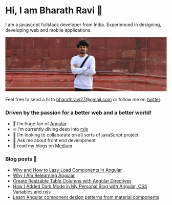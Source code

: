 # Hi, I am Bharath Ravi 🌟

I am a javascript fullstack developer from India. Experienced in designing, developing web and mobile applications.

<img src="https://raw.githubusercontent.com/BharathRavi27/BharathRavi27/master/bharath.jpeg" alt="banner of bharath ravi, frontend developer">

Feel free to send a hi to <bharathravi27@gmail.com> or follow me on [twitter](https://twitter.com/_bharath_ravi).

### Driven by the passion for a better web and a better world!

- 🔭 I’m huge fan of [Angular](https://angular.io)
- 🔥 I’m currently diving deep into [rxjs](RxJSrxjs-dev.firebaseapp.com)
- 👯 I’m looking to collaborate on all sorts of javaScript project
- 💬 Ask me about front end development
- 📃 read my blogs on [Medium](https://medium.com/@bharathravi27)

### Blog posts 📕

<!-- BLOG-POST-LIST:START -->
- [Why and How to Lazy Load Components in Angular](https://medium.com/better-programming/why-and-how-to-lazy-load-components-in-angular-b4aff3797c6d?source=rss-d3cb98938cdc------2)
- [Why I Am Relearning Angular](https://levelup.gitconnected.com/why-i-am-relearning-angular-5308555f4e8e?source=rss-d3cb98938cdc------2)
- [Create Resizable Table Columns with Angular Directives](https://levelup.gitconnected.com/create-resizable-table-columns-with-angular-directives-a9e0f5c1cbf7?source=rss-d3cb98938cdc------2)
- [How I Added Dark Mode in My Personal Blog with Angular, CSS Variables and rxjs](https://medium.com/@bharathravi27/how-i-added-dark-mode-in-my-personal-blog-with-angular-css-variables-and-rxjs-a62056c52e16?source=rss-d3cb98938cdc------2)
- [Learn Angular component design patterns from material components](https://levelup.gitconnected.com/learn-angular-component-design-patterns-from-material-components-58f8d072854a?source=rss-d3cb98938cdc------2)
<!-- BLOG-POST-LIST:END -->
